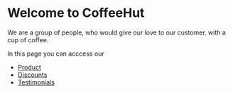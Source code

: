 # Welcome to CoffeeHut #

We are a group of people, who would give our love to our customer. with a cup of coffee.

In this page you can acccess our 
 * [Product](https://github.com/Moh2399/CoffeeHut_Frontend/blob/main/Product_catalog.md)
 * [Discounts](https://github.com/Moh2399/CoffeeHut_Frontend/blob/main/Discount_plans.md)
 * [Testimonials](https://github.com/Moh2399/CoffeeHut_Frontend/blob/main/Testimonials.md)